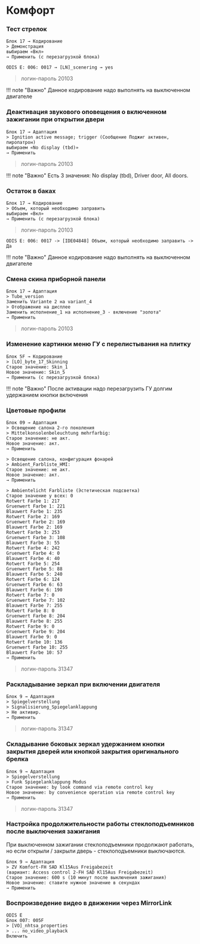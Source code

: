# Комфорт

### Тест стрелок

	Блок 17 → Кодирование
	> Демонстрация
	выбираем «Вкл»
	→ Применить (с перезагрузкой блока)
	
	ODIS E: 006: 0017 → [LN]_scenering → yes

> логин-пароль 20103

!!! note "Важно"
    Данное кодирование надо выполнять на выключенном двигателе

### Деактивация звукового оповещения о включенном зажигании при открытии двери

	Блок 17 → Адаптация
	> Ignition active message; trigger (Сообщение Поджиг активен, пиропатрон)
	выбираем «No display (tbd)»
	→ Применить

> логин-пароль 20103

!!! note "Важно"
    Есть 3 значения: No display (tbd), Driver door, All doors.
    
### Остаток в баках

	Блок 17 → Кодирование  
	> Объем, который необходимо заправить
	выбираем «Вкл»
	→ Применить (с перезагрузкой блока)

> логин-пароль 20103

    ODIS E: 006: 0017 -> [IDE04848] Объем, который необходимо заправить -> Да

!!! note "Важно"
    Данное кодирование надо выполнять на выключенном двигателе

### Смена скина приборной панели

	Блок 17 → Адаптация  
	> Tube_version
	Заменить Variante 2 на variant_4
	> Отображение на дисплее
	Заменить исполнение_1 на исполнение_3 - включение "золота"
	→ Применить

> логин-пароль 20103

### Изменение картинки меню ГУ с перелистывания на плитку

	Блок 5F → Кодирование
    > [LO]_byte_17_Skinning
    Старое значение: Skin_1
    Новое значение: Skin_5
    → Применить (с перезагрузкой блока)

!!! note "Важно"
    После активации надо перезагрузить ГУ долгим удержанием кнопки включения

### Цветовые профили

	Блок 09 → Адаптация
	> Освещение салона 2-го поколения
	> Mittelkonsolenbeleuchtung mehrfarbig:
	Старое значение: не акт.
	Новое значение: акт.
	→ Применить
	
	> Освещение салона, конфигурация фонарей
	> Ambient_Farbliste_HMI:
	Старое значение: не акт.
	Новое значение: акт.
	→ Применить
	
	> Ambientelicht Farbliste (Эстетическая подсветка)
	Старое значение у всех: 0
	Rotwert Farbe 1: 217
	Gruenwert Farbe 1: 221
	Blauwert Farbe 1: 235
	Rotwert Farbe 2: 169
	Gruenwert Farbe 2: 169
	Blauwert Farbe 2: 169
	Rotwert Farbe 3: 253
	Gruenwert Farbe 3: 108
	Blauwert Farbe 3: 55
	Rotwert Farbe 4: 242
	Gruenwert Farbe 4: 0
	Blauwert Farbe 4: 40
	Rotwert Farbe 5: 254
	Gruenwert Farbe 5: 88
	Blauwert Farbe 5: 240
	Rotwert Farbe 6: 124
	Gruenwert Farbe 6: 63
	Blauwert Farbe 6: 190
	Rotwert Farbe 7: 0
	Gruenwert Farbe 7: 102
	Blauwert Farbe 7: 255
	Rotwert Farbe 8: 0
	Gruenwert Farbe 8: 204
	Blauwert Farbe 8: 255
	Rotwert Farbe 9: 0
	Gruenwert Farbe 9: 204
	Blauwert Farbe 9: 0
	Rotwert Farbe 10: 136
	Gruenwert Farbe 10: 255
	Blauwert Farbe 10: 57
	→ Применить

> логин-пароль 31347

### Раскладывание зеркал при включении двигателя

	Блок 9 → Адаптация
    > Spiegelverstellung
    > Signalisierung_Spiegelanklappung
	> Не активир.
	→ Применить

> логин-пароль 31347

### Cкладывание боковых зеркал удержанием кнопки закрытия дверей или кнопкой закрытия оригинального брелка

	Блок 9 → Адаптация
    > Spiegelverstellung 
    > Funk Spiegelanklappung Modus
	Старое значение: by look command via remote control key
    Новое значение: by convenience operation via remote control key
	→ Применить

> логин-пароль 31347

### Настройка продолжительности работы стеклоподъемников после выключения зажигания

При выключенном зажигании стеклоподъемники продолжают работать, но если открыли / закрыли дверь - стеклоподъемники выключаются.

    Блок 9 → Адаптация
    > ZV Komfort-FH SAD Kl15Aus Freigabezeit
    (вариант: Access control 2-FH SAD Kl15Aus Freigabezeit)
    Старое значение: 600 s (10 минут после выключения зажигания)
    Новое значение: ставите нужное значение в секундах
    → Применить
    
### Воспроизведение видео в движении через MirrorLink

    ODIS E
    Блок 007: 005F
    > [VO]_nhtsa_properties
    > ... no_video_playback
    Включить

    